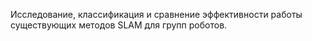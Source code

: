 Исследование, классификация и сравнение эффективности работы существующих методов SLAM для групп роботов.